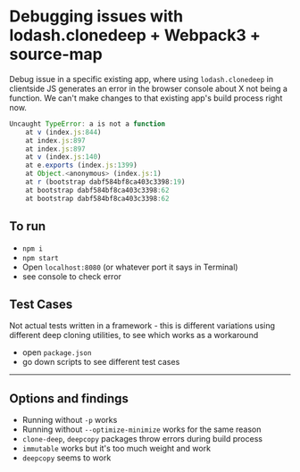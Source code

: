 # Debugging issues with lodash.clonedeep + Webpack3 + source-map

Debug issue in a specific existing app, where using `lodash.clonedeep` in clientside JS generates an error in the browser console about X not being a function. We can't make changes to that existing app's build process right now.

```js
Uncaught TypeError: a is not a function
    at v (index.js:844)
    at index.js:897
    at index.js:897
    at v (index.js:140)
    at e.exports (index.js:1399)
    at Object.<anonymous> (index.js:1)
    at r (bootstrap dabf584bf8ca403c3398:19)
    at bootstrap dabf584bf8ca403c3398:62
    at bootstrap dabf584bf8ca403c3398:62

```

## To run
- `npm i`
- `npm start`
- Open `localhost:8080` (or whatever port it says in Terminal)
- see console to check error

## Test Cases
Not actual tests written in a framework - this is different variations using different deep cloning utilities, to see which works as a workaround
- open `package.json`
- go down scripts to see different test cases

___

## Options and findings

- Running without `-p` works
- Running without `--optimize-minimize` works for the same reason
- `clone-deep`, `deepcopy` packages throw errors during build process
- `immutable` works but it's too much weight and work
- `deepcopy` seems to work
